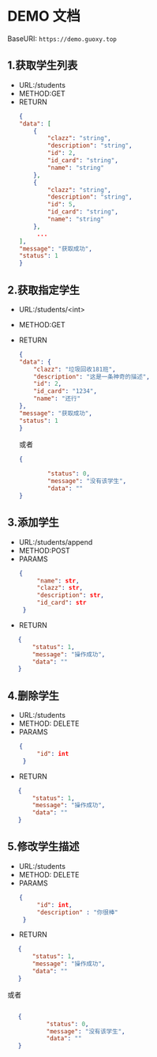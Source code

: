 # DEMO 文档

BaseURI: `https://demo.guoxy.top`

## 1.获取学生列表
 + URL:/students
 + METHOD:GET
 + RETURN
    ```json
    {
    "data": [
        {
            "clazz": "string",
            "description": "string",
            "id": 2,
            "id_card": "string",
            "name": "string"
        },
        {
            "clazz": "string",
            "description": "string",
            "id": 5,
            "id_card": "string",
            "name": "string"
        },
         ...
    ],
    "message": "获取成功",
    "status": 1
    }
    ```
    
## 2.获取指定学生
 + URL:/students/\<int\>
 + METHOD:GET
 + RETURN
    ```json
    {
    "data": {
        "clazz": "垃圾回收181班",
        "description": "这是一条神奇的描述",
        "id": 2,
        "id_card": "1234",
        "name": "还行"
    },
    "message": "获取成功",
    "status": 1
    }
    ```
    或者
    
    ```json
    {
     
            "status": 0,
            "message": "没有该学生",
            "data": ""
    }

    ```
    
## 3.添加学生
 + URL:/students/append
 + METHOD:POST
 + PARAMS
   ```json
   {
        "name": str,
        "clazz": str,
        "description": str,
        "id_card": str
    }
    ```
 + RETURN
 ```json
    {
        "status": 1,
        "message": "操作成功",
        "data": ""
    }
 ```
 
## 4.删除学生

 + URL:/students
 + METHOD: DELETE
 + PARAMS
   ```json
   {
        "id": int
    }
    ```
 + RETURN
 ```json
    {
        "status": 1,
        "message": "操作成功",
        "data": ""
    }
 ```
 
 
 ## 5.修改学生描述

 + URL:/students
 + METHOD: DELETE
 + PARAMS
   ```json
   {
        "id": int,
        "description" : "你很棒"
    }
    ```
 + RETURN
 ```json
    {
        "status": 1,
        "message": "操作成功",
        "data": ""
    }
 ```
 或者
 ```json

    {
            "status": 0,
            "message": "没有该学生",
            "data": ""
    }
  ```
 



    
    
